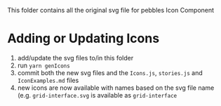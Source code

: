 This folder contains all the original svg file for pebbles Icon Component

# Adding or Updating Icons

1. add/update the svg files to/in this folder
2. run `yarn genIcons`
3. commit both the new svg files and the `Icons.js`, `stories.js` and `IconExamples.md` files
4. new icons are now available with names based on the svg file name (e.g. `grid-interface.svg` is available as `grid-interface`
